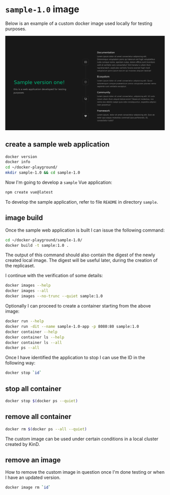 # `sample-1.0` image

Below is an example of a custom docker image used locally for testing purposes.

![sample one](./screenshots/sample-one.png)

## create a sample web application

```bash
docker version
docker info
cd ~/docker-playground/
mkdir sample-1.0 && cd sample-1.0
```

Now I'm going to develop a `sample` Vue application:

```bash
npm create vue@latest
```

To develop the sample application, refer to file `README` in directory `sample`.

## image build

Once the sample web application is built I can issue the following command:

```bash
cd ~/docker-playground/sample-1.0/
docker build -t sample:1.0 .
```

The output of this command should also contain the digest of the newly created local image.
The digest will be useful later, during the creation of the replicaset.

I continue with the verification of some details:

```bash
docker images --help
docker images --all
docker images --no-trunc --quiet sample:1.0
```

Optionally I can proceed to create a container starting from the above image:

```bash
docker run --help
docker run -dit --name sample-1.0-app -p 8080:80 sample:1.0
docker container --help
docker container ls --help
docker container ls --all
docker ps --all
```

Once I have identified the application to stop I can use the ID in the following way:

```bash
docker stop `id`
```

## stop all container

```bash
docker stop $(docker ps --quiet)
```

## remove all container

```bash
docker rm $(docker ps --all --quiet)
```

The custom image can be used under certain conditions in a local cluster created by KinD.

## remove an image

How to remove the custom image in question once I'm done testing or when I have an updated version.

```bash
docker image rm `id`
```
